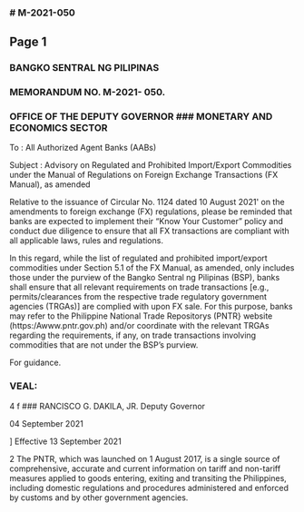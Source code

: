### # M-2021-050

## Page 1

### BANGKO SENTRAL NG PILIPINAS

### MEMORANDUM NO. M-2021- 050.

### OFFICE OF THE DEPUTY GOVERNOR ### MONETARY AND ECONOMICS SECTOR

To : All Authorized Agent Banks (AABs)

Subject : Advisory on Regulated and Prohibited Import/Export Commodities under the Manual of Regulations on Foreign Exchange Transactions (FX Manual), as amended

Relative to the issuance of Circular No. 1124 dated 10 August 2021' on the amendments to foreign exchange (FX) regulations, please be reminded that banks are expected to implement their “Know Your Customer” policy and conduct due diligence to ensure that all FX transactions are compliant with all applicable laws, rules and regulations.

In this regard, while the list of regulated and prohibited import/export commodities under Section 5.1 of the FX Manual, as amended, only includes those under the purview of the Bangko Sentral ng Pilipinas (BSP), banks shall ensure that all relevant requirements on trade transactions [e.g., permits/clearances from the respective trade regulatory government agencies (TRGAs)] are complied with upon FX sale. For this purpose, banks may refer to the Philippine National Trade Repositorys (PNTR} website (https:/Awww.pntr.gov.ph) and/or coordinate with the relevant TRGAs regarding the requirements, if any, on trade transactions involving commodities that are not under the BSP’s purview.

For guidance.

### VEAL:

4 f ### RANCISCO G. DAKILA, JR. Deputy Governor

04 September 2021

] Effective 13 September 2021

2 The PNTR, which was launched on 1 August 2017, is a single source of comprehensive, accurate and current information on tariff and non-tariff measures applied to goods entering, exiting and transiting the Philippines, including domestic regulations and procedures administered and enforced by customs and by other government agencies. 